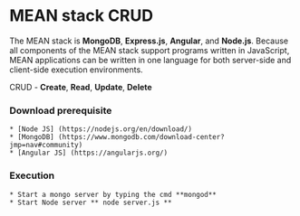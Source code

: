 # MEAN stack CRUD

The MEAN stack is **MongoDB**, **Express.js**, **Angular**, and **Node.js**. Because all components of the MEAN stack support programs written in JavaScript, MEAN applications can be written in one language for both server-side and client-side execution environments.

CRUD - **Create**, **Read**, **Update**, **Delete**

### Download prerequisite ###

	* [Node JS] (https://nodejs.org/en/download/)
	* [MongoDB] (https://www.mongodb.com/download-center?jmp=nav#community)
	* [Angular JS] (https://angularjs.org/)
	
### Execution ###
	
	* Start a mongo server by typing the cmd **mongod**
	* Start Node server ** node server.js **
	